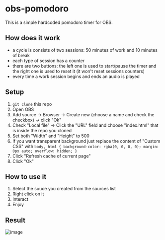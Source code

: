 # obs-pomodoro
This is a simple hardcoded pomodoro timer for OBS.

## How does it work
- a cycle is consists of two sessions: 50 minutes of work and 10 minutes of break
- each type of session has a counter
- there are two buttons: the left one is used to start/pause the timer and the right one is used to reset it (it won't reset sessions counters)
- every time a work session begins and ends an audio is played

## Setup
1. `git clone` this repo
2. Open OBS
3. Add source -> Browser -> Create new (choose a name and check the checkbox) -> click "Ok"
4. Check "Local file" -> Click the "URL" field and choose "index.html" that is inside the repo you cloned
5. Set both "Width" and "Height" to 500
6. If you want transparent background just replace the content of "Custom CSS" with `body, html { background-color: rgba(0, 0, 0, 0); margin: 0px auto; overflow: hidden; }`
7. Click "Refresh cache of current page"
8. Click "Ok"

## How to use it
1. Select the souce you created from the sources list
2. Right click on it
3. Interact
4. Enjoy

## Result
![image](https://user-images.githubusercontent.com/38903806/123492969-55fc6f00-d61b-11eb-8a65-f95179fab8f0.png)
